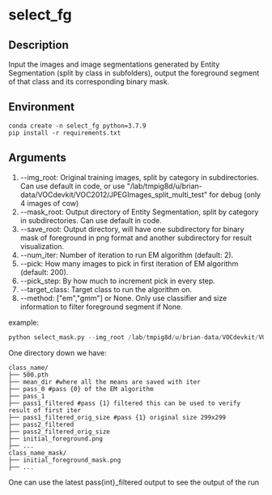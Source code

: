 # select_fg
## Description
Input the images and image segmentations generated by Entity Segmentation (split by class in subfolders), output the foreground segment of that class and its corresponding binary mask.

## Environment
```
conda create -n select_fg python=3.7.9
pip install -r requirements.txt
```

## Arguments
1. --img_root: Original training images, split by category in subdirectories. Can use default in code, or use "/lab/tmpig8d/u/brian-data/VOCdevkit/VOC2012/JPEGImages_split_multi_test" for debug (only 4 images of cow)
2. --mask_root: Output directory of Entity Segmentation, split by category in subdirectories. Can use default in code.
4. --save_root: Output directory, will have one subdirectory for binary mask of foreground in png format and another subdirectory for result visualization.
5. --num_iter: Number of iteration to run EM algorithm (default: 2).
6. --pick: How many images to pick in first iteration of EM algorithm (default: 200).
7. --pick_step: By how much to increment pick in every step.
8. --target_class: Target class to run the algorithm on.
9. --method: ["em","gmm"] or None. Only use classifier and size information to filter foreground segment if None.

example:
```python
python select_mask.py --img_root /lab/tmpig8d/u/brian-data/VOCdevkit/VOC2012/JPEGImages_split_multi_test --save_root /lab/tmpig8d/u/brian-data/VOCdevkit/VOC2012/mask_test_gmm --dataset voc --num_iter 2 --pick 50 --pick_step 50 --target_class "cow" --method gmm
```

One directory down we have:
```
class_name/
├── 500.pth
├── mean_dir #where all the means are saved with iter
├── pass_0 #pass {0} of the EM algorithm 
├── pass_1 
├── pass1_filtered #pass {1} filtered this can be used to verify result of first iter
├── pass1_filtered_orig_size #pass {1} original size 299x299
├── pass2_filtered 
├── pass2_filtered_orig_size
├── initial_foreground.png 
├── ...
class_name_mask/
├── initial_foreground_mask.png 
├── ...
```

One can use the latest pass{int}_filtered output to see the output of the run 

